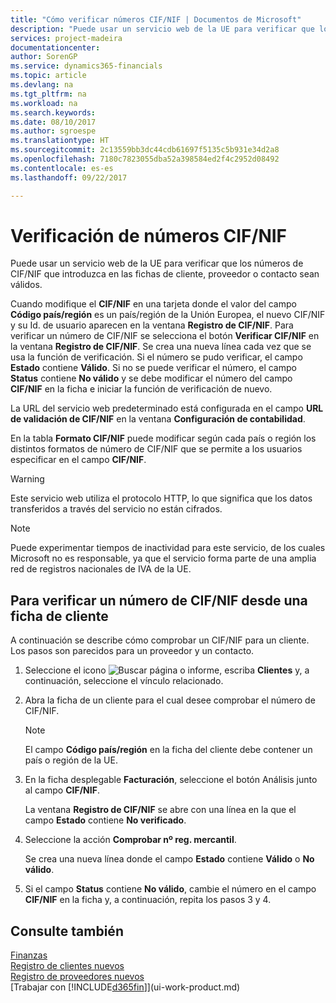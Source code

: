 ```yaml
---
title: "Cómo verificar números CIF/NIF | Documentos de Microsoft"
description: "Puede usar un servicio web de la UE para verificar que los números de CIF/NIF que introduzca en las fichas de cliente, proveedor o contacto sean válidos."
services: project-madeira
documentationcenter: 
author: SorenGP
ms.service: dynamics365-financials
ms.topic: article
ms.devlang: na
ms.tgt_pltfrm: na
ms.workload: na
ms.search.keywords: 
ms.date: 08/10/2017
ms.author: sgroespe
ms.translationtype: HT
ms.sourcegitcommit: 2c13559bb3dc44cdb61697f5135c5b931e34d2a8
ms.openlocfilehash: 7180c7823055dba52a398584ed2f4c2952d08492
ms.contentlocale: es-es
ms.lasthandoff: 09/22/2017

---
```

# <a name="how-to-verify-vat-registration-numbers"></a>Verificación de números CIF/NIF
Puede usar un servicio web de la UE para verificar que los números de CIF/NIF que introduzca en las fichas de cliente, proveedor o contacto sean válidos.  

 Cuando modifique el **CIF/NIF** en una tarjeta donde el valor del campo **Código país/región** es un país/región de la Unión Europea, el nuevo CIF/NIF y su Id. de usuario aparecen en la ventana **Registro de CIF/NIF**. Para verificar un número de CIF/NIF se selecciona el botón **Verificar CIF/NIF** en la ventana **Registro de CIF/NIF**. Se crea una nueva línea cada vez que se usa la función de verificación. Si el número se pudo verificar, el campo **Estado** contiene **Válido**. Si no se puede verificar el número, el campo **Status** contiene **No válido** y se debe modificar el número del campo **CIF/NIF** en la ficha e iniciar la función de verificación de nuevo.  

 La URL del servicio web predeterminado está configurada en el campo **URL de validación de CIF/NIF** en la ventana **Configuración de contabilidad**.  

 En la tabla **Formato CIF/NIF** puede modificar según cada país o región los distintos formatos de número de CIF/NIF que se permite a los usuarios especificar en el campo **CIF/NIF**.  

> [!WARNING]  
>  Este servicio web utiliza el protocolo HTTP, lo que significa que los datos transferidos a través del servicio no están cifrados.  

> [!NOTE]  
>  Puede experimentar tiempos de inactividad para este servicio, de los cuales Microsoft no es responsable, ya que el servicio forma parte de una amplia red de registros nacionales de IVA de la UE.  

## <a name="to-verify-a-vat-registration-number-from-a-customer-card"></a>Para verificar un número de CIF/NIF desde una ficha de cliente  
A continuación se describe cómo comprobar un CIF/NIF para un cliente. Los pasos son parecidos para un proveedor y un contacto.   
1.  Seleccione el icono ![Buscar página o informe](media/ui-search/search_small.png "icono Buscar página o informe"), escriba **Clientes** y, a continuación, seleccione el vínculo relacionado.  

2.  Abra la ficha de un cliente para el cual desee comprobar el número de CIF/NIF.  

    > [!NOTE]  
    >  El campo **Código país/región** en la ficha del cliente debe contener un país o región de la UE.  
3.  En la ficha desplegable **Facturación**, seleccione el botón Análisis junto al campo **CIF/NIF**.  

    La ventana **Registro de CIF/NIF** se abre con una línea en la que el campo **Estado** contiene **No verificado**.  
4.  Seleccione la acción **Comprobar nº reg. mercantil**.  

     Se crea una nueva línea donde el campo **Estado** contiene **Válido** o **No válido**.  
5.  Si el campo **Status** contiene **No válido**, cambie el número en el campo **CIF/NIF** en la ficha y, a continuación, repita los pasos 3 y 4.  

## <a name="see-also"></a>Consulte también  
[Finanzas](finance.md)  
[Registro de clientes nuevos](sales-how-register-new-customers.md)  
[Registro de proveedores nuevos](purchasing-how-register-new-vendors.md)  
[Trabajar con [!INCLUDE[d365fin](includes/d365fin_md.md)]](ui-work-product.md)

